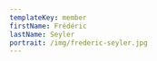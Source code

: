 ```yaml
---
templateKey: member
firstName: Frédéric
lastName: Seyler
portrait: /img/frederic-seyler.jpg
---
```

